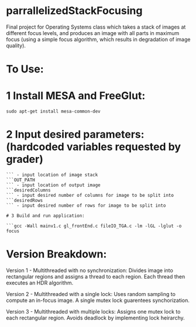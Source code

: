 # parrallelizedStackFocusing
Final project for Operating Systems class which takes a stack of images at different focus levels, and produces an image with all parts in maximum focus (using a simple focus algorithm, which results in degradation of image quality).

# To Use:

# 1 Install MESA and FreeGlut:

```sudo apt-get install freeglut3-dev
sudo apt-get install mesa-common-dev
```

# 2 Input desired parameters: (hardcoded variables requested by grader)

```IN_PATH
``` - input location of image stack
```OUT_PATH
``` - input location of output image
```desiredColumns
``` - input desired number of columns for image to be split into
```desiredRows
``` - input desired number of rows for image to be split into

# 3 Build and run application:

```gcc -Wall mainv1.c gl_frontEnd.c fileIO_TGA.c -lm -lGL -lglut -o focus
```

# Version Breakdown:

Version 1 - Multithreaded with no synchronization: Divides image into rectangular regions and assigns a thread to each region. Each thread then executes an HDR algorithm.

Version 2 - Multithreaded with a single lock: Uses random sampling to compute an in-focus image. A single mutex lock guarentees synchorization.

Version 3 - Multithreaded with multiple locks: Assigns one mutex lock to each rectangular region. Avoids deadlock by implementing lock heirarchy.
